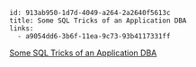 ```
id: 913ab950-1d7d-4049-a264-2a2640f5613c
title: Some SQL Tricks of an Application DBA
links:
  - a9054dd6-3b6f-11ea-9c73-93b4117331ff
```

[Some SQL Tricks of an Application DBA](ihttps://hakibenita.com/sql-tricks-application-dba)
